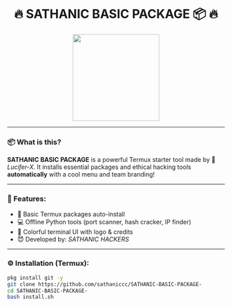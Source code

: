 <h1 align="center">
🔥 SATHANIC BASIC PACKAGE 📦 🔥
</h1>

<p align="center">
<img src="https://raw.githubusercontent.com/sathaniccc/SATHANIC-BASIC-PACKAGE-/main/logo.png" width="200"/>
</p>

---

### 📦 What is this?

**SATHANIC BASIC PACKAGE** is a powerful Termux starter tool made by 🧠 *Lucifer-X*. It installs essential packages and ethical hacking tools **automatically** with a cool menu and team branding!

---

### 🧰 Features:

- 🔧 Basic Termux packages auto-install
- 💻 Offline Python tools (port scanner, hash cracker, IP finder)
- 🎨 Colorful terminal UI with logo & credits
- 😈 Developed by: *SATHANIC HACKERS*

---

### ⚙️ Installation (Termux):

```bash
pkg install git -y
git clone https://github.com/sathaniccc/SATHANIC-BASIC-PACKAGE-
cd SATHANIC-BASIC-PACKAGE-
bash install.sh
